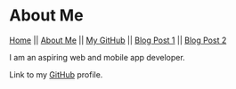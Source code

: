 # About Me 

[Home](README.md) || [About Me](About-Me.md) || [My GitHub](https://github.com/leahgrace555) || [Blog Post 1](blogpost1.md) || [Blog Post 2](blog-post-2.md)

I am an aspiring web and mobile app developer. 

Link to my [GitHub](https://github.com/leahgrace555) profile.
